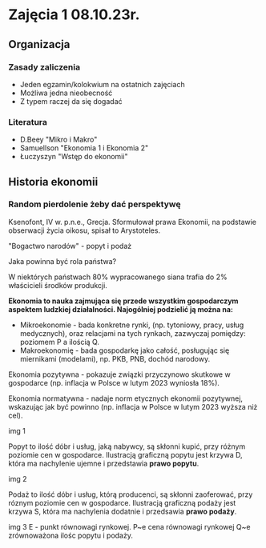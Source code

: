 # Zajęcia 1 08.10.23r.

## Organizacja

### Zasady zaliczenia
- Jeden egzamin/kolokwium na ostatnich zajęciach
- Możliwa jedna nieobecność
- Z typem raczej da się dogadać

### Literatura

- D.Beey "Mikro i Makro"
- Samuellson  "Ekonomia 1 i Ekonomia 2"
- Łuczyszyn "Wstęp do ekonomii"

## Historia ekonomii

### Random pierdolenie żeby dać perspektywę
Ksenofont, IV w. p.n.e., Grecja. Sformułował prawa Ekonomii, na podstawie obserwacji życia oikosu, spisał to Arystoteles.

"Bogactwo narodów" - popyt i podaż

Jaka powinna być rola państwa?

W niektórych państwach 80% wypracowanego siana trafia do 2% właścicieli środków produkcji.

**Ekonomia to nauka zajmująca się przede wszystkim gospodarczym aspektem ludzkiej działalności. Najogólniej podzielić ją można na:**
- Mikroekonomie - bada konkretne rynki, (np. tytoniowy, pracy, usług medycznych), oraz relacjami na tych rynkach, zazwyczaj pomiędzy: poziomem P a ilością Q.
- Makroekonomię - bada gospodarkę jako całość, posługując się miernikami (modelami), np. PKB, PNB, dochód narodowy.

Ekonomia pozytywna - pokazuje związki przyczynowo skutkowe w gospodarce (np. inflacja w Polsce w lutym 2023 wyniosła 18%).

Ekonomia normatywna - nadaje norm etycznych ekonomii pozytywnej, wskazując jak być powinno (np. inflacja w Polsce w lutym 2023 wyższa niż cel).


img 1

Popyt to ilość dóbr i usług, jaką nabywcy, są skłonni kupić, przy różnym poziomie cen w gospodarce. Ilustracją graficzną popytu jest krzywa D, która ma nachylenie ujemne i przedstawia **prawo popytu**.

img 2

Podaż to ilość dóbr i usług, którą producenci, są skłonni zaoferować, przy róznym poziomie cen w gospodarce. Ilustracją graficzną podaży jest krzywa S, która ma nachylenia dodatnie i przedsawia **prawo podaży**.


img 3
E - punkt równowagi rynkowej. P~e cena równowagi rynkowej Q~e zrównoważona ilośc popytu i podaży.
